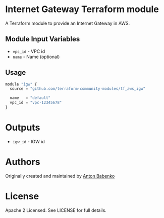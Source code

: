 Internet Gateway Terraform module
=================================

A Terraform module to provide an Internet Gateway in AWS.


Module Input Variables
----------------------

- `vpc_id` - VPC id
- `name` - Name (optional)

Usage
-----

```js
module "igw" {
  source = "github.com/terraform-community-modules/tf_aws_igw"

  name   = "default"
  vpc_id = "vpc-12345678"
}
```

Outputs
=======

 - `igw_id` - IGW id

Authors
=======

Originally created and maintained by [Anton Babenko](https://github.com/antonbabenko)

License
=======

Apache 2 Licensed. See LICENSE for full details.